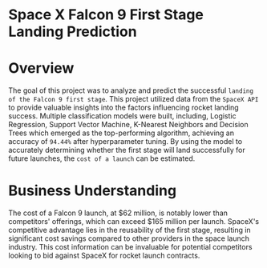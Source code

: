 # **Space X  Falcon 9 First Stage Landing Prediction**
# Overview
The goal of this project was to analyze and predict the successful `landing of the Falcon 9 first stage`. This project utilized data from the `SpaceX API` to provide valuable insights into the factors influencing rocket landing success. Multiple classification models were built, including, Logistic Regression, Support Vector Machine, K-Nearest Neighbors and Decision Trees which emerged as the top-performing algorithm, achieving an accuracy of `94.44%` after hyperparameter tuning. By using the model to accurately determining whether the first stage will land successfully for future launches, the `cost of a launch` can be estimated.

# Business Understanding
The cost of a Falcon 9 launch, at $62 million, is notably lower than competitors' offerings, which can exceed $165 million per launch. SpaceX's competitive advantage lies in the reusability of the first stage, resulting in significant cost savings compared to other providers in the space launch industry. This cost information can be invaluable for potential competitors looking to bid against SpaceX for rocket launch contracts.
